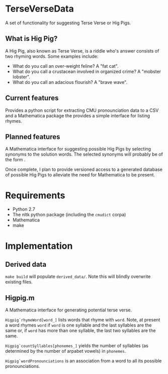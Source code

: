 TerseVerseData
==============

A set of functionality for suggesting Terse Verse or Hig Pigs.

## What is Hig Pig?
A Hig Pig, also known as Terse Verse, is a riddle who's answer consists of two rhyming words. Some examples include:

* What do you call an over-weight feline? A "fat cat".
* What do you call a crustacean involved in organized crime? A "mobster lobster".
* What do you call an adacious flourish? A "brave wave".

## Current features
Provides a python script for extracting CMU pronounciation data to a CSV and a Mathematica package the provides a simple interface for listing rhymes.

## Planned features
A Mathematica interface for suggesting possible Hig Pigs by selecting synonyms to the solution words. The selected synonyms will probably be of the form <Adjective> <Noun>.

Once complete, I plan to provide versioned access to a generated database of possible Hig Pigs to alleviate the need for Mathematica to be present.

# Requirements
* Python 2.7
* The nltk python package (including the `cmudict` corpa)
* Mathematica
* make

# Implementation

## Derived data
`make build` will populate `derived_data/`. Note this will blindly overwrite existing files.

## Higpig.m
A Mathematica interface for generating potential terse verse.

``Higpig`rhymeWord[word_]`` lists words that rhyme with `word`. Note, at present a word rhymes `word` if `word` is one syllable and the last syllables are the same or, if `word` has more than one syllable, the last two syllables are the same.

``Higpig`countSyllables[phonemes_]`` yields the number of syllables (as determined by the number of arpabet vowels) in `phonemes`.

``Higpig`wordPronounciations`` is an association from a word to all its possible pronounciations.